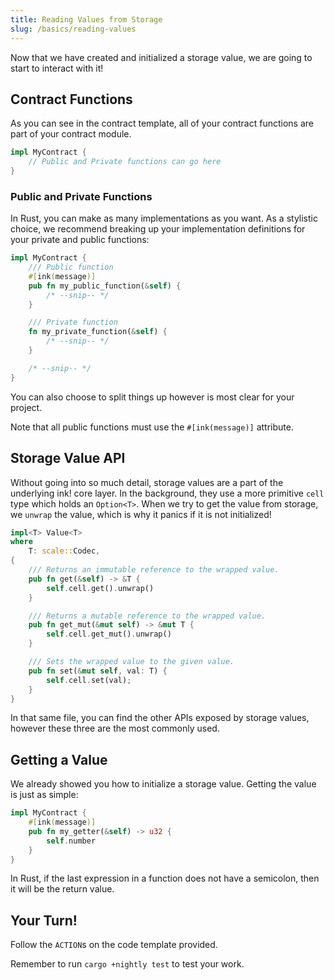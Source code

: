 ```yaml
---
title: Reading Values from Storage
slug: /basics/reading-values
---
```


Now that we have created and initialized a storage value, we are going to start to interact with it!

## Contract Functions

As you can see in the contract template, all of your contract functions are part of your contract module.

```rust
impl MyContract {
    // Public and Private functions can go here
}
```

### Public and Private Functions

In Rust, you can make as many implementations as you want. As a stylistic choice, we recommend breaking up your implementation definitions for your private and public functions:

```rust
impl MyContract {
    /// Public function
    #[ink(message)]
    pub fn my_public_function(&self) {
        /* --snip-- */
    }

    /// Private function
    fn my_private_function(&self) {
        /* --snip-- */
    }

    /* --snip-- */
}
```

You can also choose to split things up however is most clear for your project.

Note that all public functions must use the `#[ink(message)]` attribute.

## Storage Value API

Without going into so much detail, storage values are a part of the underlying ink! core layer. In the background, they use a more primitive `cell` type which holds an `Option<T>`. When we try to get the value from storage, we `unwrap` the value, which is why it panics if it is not initialized!

```rust
impl<T> Value<T>
where
    T: scale::Codec,
{
    /// Returns an immutable reference to the wrapped value.
    pub fn get(&self) -> &T {
        self.cell.get().unwrap()
    }

    /// Returns a mutable reference to the wrapped value.
    pub fn get_mut(&mut self) -> &mut T {
        self.cell.get_mut().unwrap()
    }

    /// Sets the wrapped value to the given value.
    pub fn set(&mut self, val: T) {
        self.cell.set(val);
    }
}
```

In that same file, you can find the other APIs exposed by storage values, however these three are the most commonly used.

## Getting a Value

We already showed you how to initialize a storage value. Getting the value is just as simple:

```rust
impl MyContract {
    #[ink(message)]
    pub fn my_getter(&self) -> u32 {
        self.number
    }
}
```

In Rust, if the last expression in a function does not have a semicolon, then it will be the return value.

## Your Turn!

Follow the `ACTION`s on the code template provided.

Remember to run `cargo +nightly test` to test your work.
